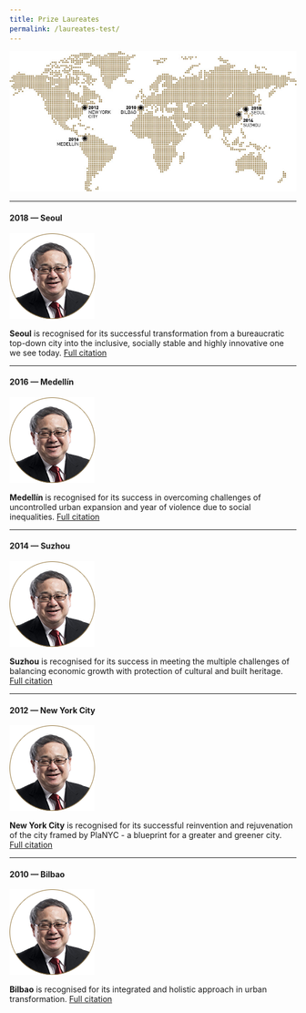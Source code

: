 ```yaml
---
title: Prize Laureates
permalink: /laureates-test/
---
```


![Prize Laureates](/images/laureates/worldmap-laureates.jpg/)

---

#### **2018 — Seoul**

<div style="width:150px"><img src="/images/jury/peter-ho.png" alt="Peter Ho" /></div>

**Seoul** is recognised for its successful transformation from a bureaucratic top-down city into the inclusive, socially stable and highly innovative one we see today. [Full citation](/laureates/2018/laureate/)

---

#### **2016 — Medellín**

<div style="width:150px"><img src="/images/jury/peter-ho.png" alt="Peter Ho" /></div>

**Medellín** is recognised for its success in overcoming challenges of uncontrolled urban expansion and year of violence due to social inequalities. [Full citation](/laureates/2016/laureate/)

---

#### **2014 — Suzhou**

<div style="width:150px"><img src="/images/jury/peter-ho.png" alt="Peter Ho" /></div>

**Suzhou** is recognised for its success in meeting the multiple challenges of balancing economic growth with protection of cultural and built heritage. [Full citation](/laureates/2014/laureate/)

---

#### **2012 — New York City**

<div style="width:150px"><img src="/images/jury/peter-ho.png" alt="Peter Ho" /></div>

**New York City** is recognised for its successful reinvention and rejuvenation of the city framed by PlaNYC - a blueprint for a greater and greener city. [Full citation](/laureates/2012/laureate/)

---

#### **2010 — Bilbao**

<div style="width:150px"><img src="/images/jury/peter-ho.png" alt="Peter Ho" /></div>

**Bilbao** is recognised for its integrated and holistic approach in urban transformation. [Full citation](/laureates/2012/laureate/)
